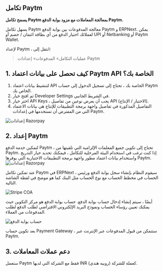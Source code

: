 ## تكامل Paytm

**يسمح تكامل Paytm بمعالجة المعاملات مع مزود بوابة الدفع Paytm.**

يسهل تكامل Paytm معالجة المدفوعات بين بوابة الدفع Paytm و ERPNext. يمكن لعملائك اختيار الدفع من أي بطاقة ائتمان / خصم أو UPI أو Netbanking أو Paytm Wallet.

لإعداد Paytm ، انتقل إلى:

> عمليات التكامل> المدفوعات> إعدادات Paytm

## 1. كيف تحصل على بيانات اعتماد Paytm API الخاصة بك؟

1. لتنشيط بيانات اعتماد API الخاصة بك ، تحتاج إلى تسجيل الدخول إلى حساب Paytm الخاص بك.
2. ثم افتح خيار Developer Settings في الشريط الجانبي.
3. اختر خيار API Keys ، يجب أن يعرض نوعين من تفاصيل API (الاختبار / الإنتاج).
4. التفاصيل المذكورة في تفاصيل واجهة برمجة التطبيقات للإنتاج هي بيانات الاعتماد التي من المفترض أن تستخدمها في إعدادات Paytm.

![إعدادات Razorpay](https://docs.erpnext.com/files/paytm_credentials.png)

## 2. إعداد Paytm

لتمكين خدمة الدفع Paytm ، تحتاج إلى تكوين جميع المعلمات الإلزامية التي تلقيتها من Paytm. إذا كنت ترغب في استخدام البيئة المرحلية للتكامل ، فيمكنك تحديد خيار التدريج واستخدام بيانات اعتماد مطور واجهة برمجة التطبيقات الاختبارية التي يوفرها Paytm. ![إعدادات Razorpay](https://docs.erpnext.com/files/paytm_settings.png)

عند تمكين تكامل Paytm في ERPNext ، سيقوم النظام بإنشاء سجل بوابة الدفع ورئيس الحساب في مخطط الحساب مع نوع الحساب مثل البنك كما هو موضح في لقطة الشاشة التالية.

![Stripe COA](https://docs.erpnext.com/files/paytm_coa.png)

أيضًا ، سيتم إنشاء إدخال حساب بوابة الدفع. حساب بوابة الدفع هو مركز التكوين حيث يمكنك تعيين رؤساء الحساب ونموذج البريد الإلكتروني الافتراضي لطلب الدفع لطلب المدفوعات من العملاء.

![حساب بوابة الدفع](https://docs.erpnext.com/files/payment_gateway_account_paytm.png)

بعد تكوين حساب Payment Gateway ، ستتمكن من قبول المدفوعات عبر الإنترنت عبر Paytm.

## 3. دعم عملات المعاملات

ستعمل Paytm فقط مع الشركة التي لديها INR (روبيه هندي) كعملة للشركة.